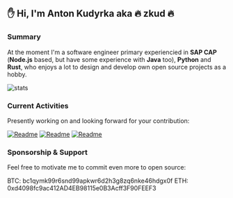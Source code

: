 ## :hand: Hi, I'm Anton Kudyrka aka :fire: zkud :fire:

### Summary

At the moment I'm a software engineer primary experiencied in **SAP CAP** (**Node.js** based, but have some experience with **Java** too), **Python** and **Rust**, who enjoys a lot to design and develop own open source projects as a hobby.

![stats](https://github-readme-stats.vercel.app/api?username=zkud&count_private=true&show_icons=true&theme=dark)

### Current Activities

Presently working on and looking forward for your contribution:

[![Readme](https://github-readme-stats.vercel.app/api/pin/?username=zkud&repo=cim&theme=dark)](https://github.com/zkud/cim)
[![Readme](https://github-readme-stats.vercel.app/api/pin/?username=zkud&repo=open-cds-ast&theme=dark)](https://github.com/zkud/open-cds-ast)
[![Readme](https://github-readme-stats.vercel.app/api/pin/?username=zkud&repo=rfraction&theme=dark)](https://github.com/zkud/rfraction)

### Sponsorship & Support

Feel free to motivate me to commit even more to open source:

BTC: bc1qymk99r6snd99apkwr6d2h3g8zq6nke46hdgx0f 
ETH: 0xd4098fc9ac412AD4EB98115e0B3Acff3F90FEEF3
